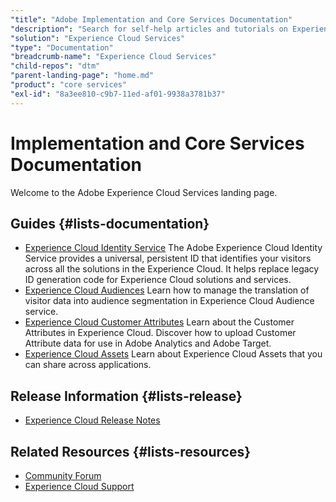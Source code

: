 ```yaml
---
"title": "Adobe Implementation and Core Services Documentation"
"description": "Search for self-help articles and tutorials on Experience Cloud services, including Identity Service (visitor ID), Audiences, Customer Attributes, and Experience Cloud Assets."
"solution": "Experience Cloud Services"
"type": "Documentation"
"breadcrumb-name": "Experience Cloud Services"
"child-repos": "dtm"
"parent-landing-page": "home.md"
"product": "core services"
"exl-id": "8a3ee810-c9b7-11ed-af01-9938a3781b37"
---
```



# Implementation and Core Services Documentation



Welcome to the Adobe Experience Cloud Services landing page.


## Guides {#lists-documentation}



* [Experience Cloud Identity Service](https://experienceleague.adobe.com/docs/id-service/using/home.html)
  The Adobe Experience Cloud Identity Service provides a universal, persistent ID that identifies your visitors across all the solutions in the Experience Cloud. It helps replace legacy ID generation code for Experience Cloud solutions and services.
* [Experience Cloud Audiences](https://experienceleague.adobe.com/docs/core-services/interface/services/audiences/audience-library.html)
  Learn how to manage the translation of visitor data into audience segmentation in Experience Cloud Audience service.
* [Experience Cloud Customer Attributes](https://experienceleague.adobe.com/docs/core-services/interface/services/customer-attributes/attributes.html)
  Learn about the Customer Attributes in Experience Cloud. Discover how to upload Customer Attribute data for use in Adobe Analytics and Adobe Target.
* [Experience Cloud Assets](https://experienceleague.adobe.com/docs/core-services/interface/services/assets/experience-cloud-assets.html)
  Learn about Experience Cloud Assets that you can share across applications.

## Release Information {#lists-release}



* [Experience Cloud Release Notes](https://experienceleague.adobe.com/docs/release-notes/experience-cloud/current.html)

## Related Resources {#lists-resources}



* [Community Forum](https://experienceleaguecommunities.adobe.com/)
* [Experience Cloud Support](https://experienceleague.adobe.com/?support-solution=General&support-tab=home#support)
